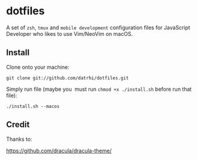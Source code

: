 # dotfiles
A set of `zsh`, `tmux` and `mobile development` configuration files for JavaScript Developer who likes to use Vim/NeoVim on macOS.

Install
-------

Clone onto your machine:

    git clone git://github.com/datrhi/dotfiles.git

Simply run file (maybe you  must run `chmod +x ./install.sh` before run that file):

    ./install.sh --macos

Credit
-------

Thanks to:

https://github.com/dracula/dracula-theme/


